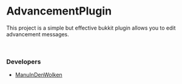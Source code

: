 # AdvancementPlugin

This project is a simple but effective bukkit plugin allows you to edit advancement messages.

<br>

### Developers
- [ManuInDenWolken](https://github.com/ManuInDenWolken)
